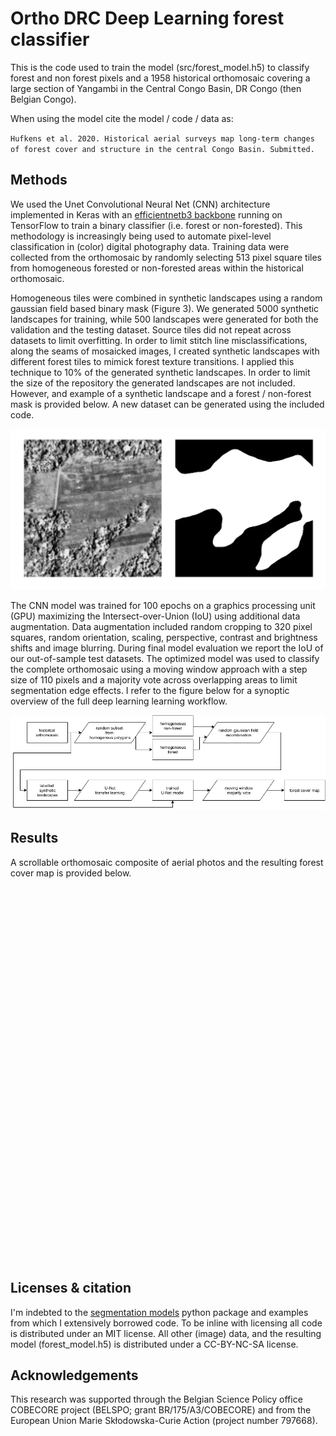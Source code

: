 <style>
.legend {
	text-align: left;
	line-height: 18px;
	color: #555;
	padding: 6px 8px;
	font: 16px/18px Arial, Helvetica, sans-serif;
	background: rgba(255,255,255,0.8);
	box-shadow: 0 0 15px rgba(0,0,0,0.2);
	border-radius: 5px;
}

.legend h4 {
    margin: 0 0 5px;
	color: #777;
}

.legend i {
	width: 18px;
	height: 18px;
	float: left;
	margin-right: 8px;
	opacity: 0.7;
}

.legend .circle {
	border-radius: 50%;
	width: 10px;
	height: 10px;
	margin-top: 8px;
}


img {
  border-radius: 0%;
}

</style>

<link rel="stylesheet" href="https://unpkg.com/leaflet@1.3.4/dist/leaflet.css">
<script src="https://unpkg.com/leaflet@1.3.4/dist/leaflet.js"></script>
<script src="https://ajax.googleapis.com/ajax/libs/jquery/1.11.0/jquery.min.js"></script>
<script src="https://ajax.googleapis.com/ajax/libs/jqueryui/1.10.4/jquery-ui.min.js"></script>
<script src='https://api.mapbox.com/mapbox.js/plugins/leaflet-fullscreen/v1.0.1/Leaflet.fullscreen.min.js'></script>
<link href='https://api.mapbox.com/mapbox.js/plugins/leaflet-fullscreen/v1.0.1/leaflet.fullscreen.css' rel='stylesheet' />


# Ortho DRC Deep Learning forest classifier

This is the code used to train the model (src/forest_model.h5) to classify forest and non forest pixels and a 1958 historical orthomosaic covering a large section of Yangambi in the Central Congo Basin, DR Congo (then Belgian Congo).

When using the model cite the model / code / data as:

`Hufkens et al. 2020. Historical aerial surveys map long-term changes of
forest cover and structure in the central Congo Basin. Submitted.`

## Methods

 We used the Unet Convolutional Neural Net (CNN) architecture implemented in Keras with an [efficientnetb3 backbone](https://github.com/qubvel/segmentation_models) running on TensorFlow to train a binary classifier (i.e. forest or non-forested). This methodology is increasingly being used to automate pixel-level classification in (color) digital photography data. Training data were collected from the orthomosaic by randomly selecting 513 pixel square tiles from homogeneous forested or non-forested areas within the historical orthomosaic.
 
 Homogeneous tiles were combined in synthetic landscapes using a random gaussian field based binary mask (Figure 3). We generated 5000 synthetic landscapes for training, while 500 landscapes were generated for both the validation and the testing dataset. Source tiles did not repeat across datasets to limit overfitting. In order to limit stitch line misclassifications, along the seams of mosaicked images, I created synthetic landscapes with different forest tiles to mimick forest texture transitions. I applied this technique to 10% of the generated synthetic landscapes. In order to limit the size of the repository the generated landscapes are not included. However, and example of a synthetic landscape and a forest / non-forest mask is provided below. A new dataset can be generated using the included code.
 
![](synthetic_landscape.png) 
 
 The CNN model was trained for 100 epochs on a graphics processing unit (GPU) maximizing the Intersect-over-Union (IoU) using additional data augmentation. Data augmentation included random cropping to 320 pixel squares, random orientation, scaling, perspective, contrast and brightness shifts and image blurring. During final model evaluation we report the IoU of our out-of-sample test datasets.  The optimized model was used to classify the complete orthomosaic using a moving window approach with a step size of 110 pixels and a majority vote across overlapping areas to limit segmentation edge effects. I refer to the figure below for a synoptic overview of the full deep learning learning workflow. 

![](cnn_diagram.png) 

## Results

A scrollable orthomosaic composite of aerial photos and the resulting forest cover map is provided below.

<div id="map" style="width: 600px%; height: 600px; z-index:0;"></div>

## Licenses & citation

I'm indebted to the [segmentation models](https://github.com/qubvel/segmentation_models) python package and examples from which I extensively borrowed code. To be inline with licensing all code is distributed under an MIT license. All other (image) data, and the resulting model (forest_model.h5) is distributed under a CC-BY-NC-SA license.

## Acknowledgements

This research was supported through the Belgian Science Policy office COBECORE project (BELSPO; grant BR/175/A3/COBECORE) and from the European Union Marie Skłodowska-Curie Action (project number 797668).


<script>
      var map = L.map('map').setView([0.9, 24.5], 13);
      var baselayer =  L.tileLayer('https://server.arcgisonline.com/ArcGIS/rest/services/World_Imagery/MapServer/tile/{z}/{y}/{x}',{
    	maxZoom: 16,
    	minZoom: 13,
    	subdomains:['mt0']}).addTo(map);
	var ortho = L.tileLayer('https://github.com/khufkens/COBECORE_maps/raw/master/ortho/{z}/{x}/{y}.png', {
        maxZoom: 16,
	    minZoom: 13,
        tms: false
      }).addTo(map);
      var cover = L.tileLayer('https://github.com/khufkens/COBECORE_maps/raw/master/cover/{z}/{x}/{y}.png', {
        maxZoom: 16,
	    minZoom: 13,
        tms: false
      }).addTo(map);
      L.control.layers({'Basemap':baselayer},{'orthomosaic':ortho,'forest cover':cover}).addTo(map);
      
function getColor(d) {
    return d == 4  ? '#33a02c' :
           d == 3  ? '#b2df8a' :
           d == 2  ? '#1f78b4' :
           d == 1  ? '#a6cee3' :
                     '#a6cee3' ;
}

var legend = L.control({position: 'bottomright'});

legend.onAdd = function (map) {
      var div = L.DomUtil.create('div', 'info legend'),
         grades = [1, 2, 3, 4],
         labels = ['no change','forest regrowth >1958','forest loss >2000','forest loss >1958'];
    for (var i = 0; i < grades.length; i++) {
        div.innerHTML +=
            '<i style="background:' + getColor(grades[i]) + '"></i> ' +
            labels[i] + '<br>';
    }
    return div;
};
map.addControl(new L.Control.Fullscreen());

legend.addTo(map);

</script>